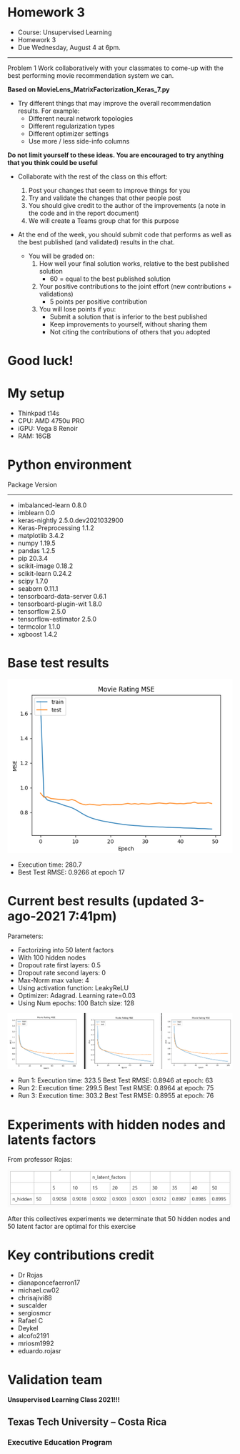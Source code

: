 # Homework 3

* Course: Unsupervised Learning
* Homework 3
* Due Wednesday, August 4 at 6pm.

---
Problem 1
Work collaboratively with your classmates to come-up with the best performing movie recommendation system we can.

**Based on MovieLens_MatrixFactorization_Keras_7.py**

* Try different things that may improve the overall recommendation results. For example:
  * Different neural network topologies
  * Different regularization types
  * Different optimizer settings
  * Use more / less side-info columns

**Do not limit yourself to these ideas.  You are encouraged to try anything that you think could be useful**

* Collaborate with the rest of the class on this effort:
  1. Post your changes that seem to improve things for you
  2. Try and validate the changes that other people post
  3. You should give credit to the author of the improvements (a note in the code and in the report document)
  4. We will create a Teams group chat for this purpose

* At the end of the week, you should submit code that performs as well as the best published (and validated) results in the chat.
  * You will be graded on:
      1. How well your final solution works, relative to the best published solution
          * 60 = equal to the best published solution
      2. Your positive contributions to the joint effort (new contributions + validations)
          * 5 points per positive contribution
      3. You will lose points if you:
           * Submit a solution that is inferior to the best published
           * Keep improvements to yourself, without sharing them
           * Not citing the contributions of others that you adopted

# Good luck!

# My setup
* Thinkpad t14s
* CPU:  AMD 4750u PRO
* iGPU: Vega 8 Renoir
* RAM:  16GB

# Python environment

Package                 Version
----------------------- -------------------
* imbalanced-learn        0.8.0
* imblearn                0.0
* keras-nightly           2.5.0.dev2021032900
* Keras-Preprocessing     1.1.2
* matplotlib              3.4.2
* numpy                   1.19.5
* pandas                  1.2.5
* pip                     20.3.4
* scikit-image            0.18.2
* scikit-learn            0.24.2
* scipy                   1.7.0
* seaborn                 0.11.1
* tensorboard-data-server 0.6.1
* tensorboard-plugin-wit  1.8.0
* tensorflow              2.5.0
* tensorflow-estimator    2.5.0
* termcolor               1.1.0
* xgboost                 1.4.2

# Base test results

![Base_result](img/Base_test.png)

* Execution time: 280.7
* Best Test RMSE: 0.9266 at epoch 17

# Current best results (updated 3-ago-2021 7:41pm)

Parameters:

* Factorizing into 50 latent factors
* With 100 hidden nodes
* Dropout rate first layers: 0.5
* Dropout rate second layers: 0
* Max-Norm max value: 4
* Using activation function: LeakyReLU
* Optimizer: Adagrad.  Learning rate=0.03
* Using Num epochs: 100 Batch size: 128

![test_results](img/validation_8.png)


* Run 1: Execution time: 323.5 Best Test RMSE: 0.8946 at epoch: 63
* Run 2: Execution time: 299.5 Best Test RMSE: 0.8964 at epoch: 75
* Run 3: Execution time: 303.2 Best Test RMSE: 0.8955 at epoch: 76

# Experiments with hidden nodes and latents factors

From professor Rojas:

![test_results](img/hidden_nodes_latent_factors.png)

After this collectives experiments we determinate that 50 hidden nodes
and 50 latent factor are optimal for this exercise

# Key contributions credit

* Dr Rojas
* dianaponcefaerron17
* michael.cw02
* chrisajivi88
* suscalder
* sergiosmcr
* Rafael C
* Deykel
* alcofo2191
* mriosm1992
* eduardo.rojasr

# Validation team

**Unsupervised Learning Class 2021!!!**

## Texas Tech University – Costa Rica
###  Executive Education Program
